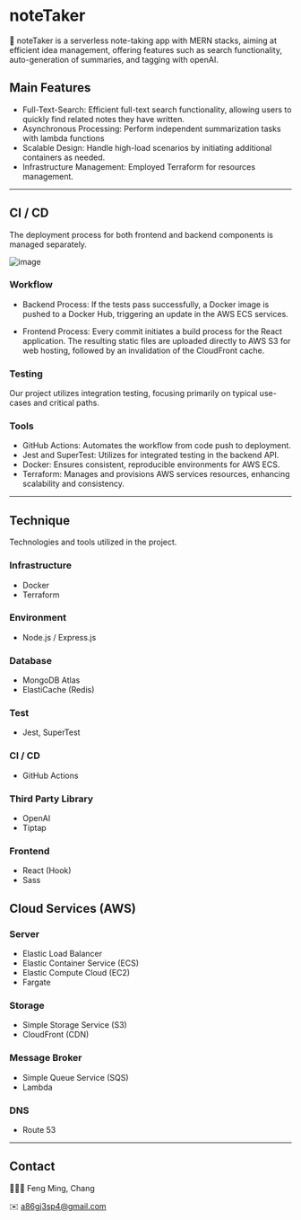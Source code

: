 # noteTaker


📓 noteTaker is a serverless note-taking app with MERN stacks, aiming at efficient idea management, offering features such as search functionality, auto-generation of summaries, and tagging with openAI.


## Main Features

- Full-Text-Search: Efficient full-text search functionality, allowing users to quickly find related notes they have written.
- Asynchronous Processing: Perform independent summarization tasks with lambda functions
- Scalable Design: Handle high-load scenarios by initiating additional containers as needed.
- Infrastructure Management: Employed Terraform for resources management.

---


## CI / CD

The deployment process for both frontend and backend components is managed separately.

<img alt="image" src="https://github.com/fockspaces/noteTaker/assets/63909491/44377ac5-61ef-428f-9043-510c472a2e96">

### Workflow

- Backend Process: If the tests pass successfully, a Docker image is pushed to a Docker Hub, triggering an update in the AWS ECS services.

- Frontend Process: Every commit initiates a build process for the React application. The resulting static files are uploaded directly to AWS S3 for web hosting, followed by an invalidation of the CloudFront cache.

### Testing

Our project utilizes integration testing, focusing primarily on typical use-cases and critical paths.



### Tools

- GitHub Actions: Automates the workflow from code push to deployment.
- Jest and SuperTest: Utilizes for integrated testing in the backend API.
- Docker: Ensures consistent, reproducible environments for AWS ECS.
- Terraform: Manages and provisions AWS services resources, enhancing scalability and consistency.

---



## Technique

Technologies and tools utilized in the project.

### Infrastructure

- Docker
- Terraform

### Environment

- Node.js / Express.js

### Database

- MongoDB Atlas
- ElastiCache (Redis)

### Test

- Jest, SuperTest

### CI / CD

- GitHub Actions

### Third Party Library

- OpenAI
- Tiptap

### Frontend

- React (Hook)
- Sass

## Cloud Services (AWS)

### Server

- Elastic Load Balancer
- Elastic Container Service (ECS)
- Elastic Compute Cloud (EC2)
- Fargate

### Storage

- Simple Storage Service (S3)
- CloudFront (CDN)

### Message Broker

- Simple Queue Service (SQS)
- Lambda

### DNS

- Route 53

---

## Contact

🧑🏻‍💻 Feng Ming, Chang

✉️ a86gj3sp4@gmail.com
